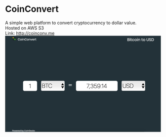 # CoinConvert
A simple web platform to convert cryptocurrency to dollar value.\
Hosted on AWS S3\
Link: http://coinconv.me \
![Preview](https://github.com/Andxre/cryptoConvert/blob/master/coinconvert.png?raw=true)


